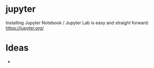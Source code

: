 # jupyter
Installing Jupyter Notebook / Jupyter Lab is easy and straight forward: https://jupyter.org/


# Ideas
- 
